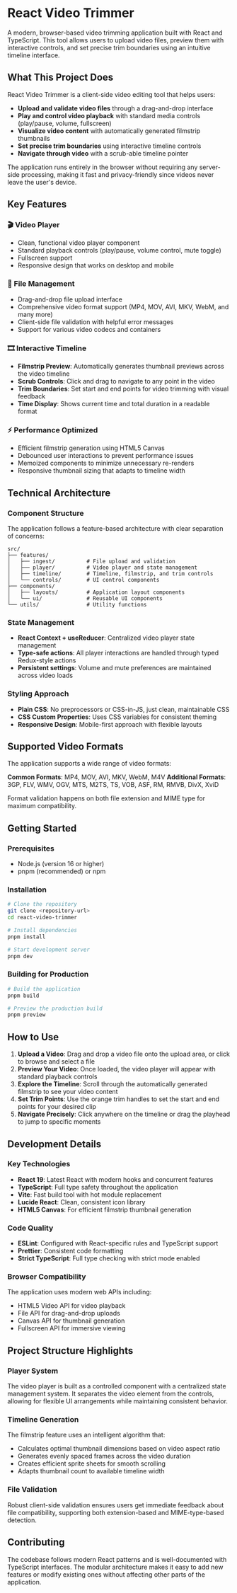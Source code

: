 # React Video Trimmer

A modern, browser-based video trimming application built with React and TypeScript. This tool allows users to upload video files, preview them with interactive controls, and set precise trim boundaries using an intuitive timeline interface.

## What This Project Does

React Video Trimmer is a client-side video editing tool that helps users:

- **Upload and validate video files** through a drag-and-drop interface
- **Play and control video playback** with standard media controls (play/pause, volume, fullscreen)
- **Visualize video content** with automatically generated filmstrip thumbnails
- **Set precise trim boundaries** using interactive timeline controls
- **Navigate through video** with a scrub-able timeline pointer

The application runs entirely in the browser without requiring any server-side processing, making it fast and privacy-friendly since videos never leave the user's device.

## Key Features

### 🎬 Video Player

- Clean, functional video player component
- Standard playback controls (play/pause, volume control, mute toggle)
- Fullscreen support
- Responsive design that works on desktop and mobile

### 📁 File Management

- Drag-and-drop file upload interface
- Comprehensive video format support (MP4, MOV, AVI, MKV, WebM, and many more)
- Client-side file validation with helpful error messages
- Support for various video codecs and containers

### 🎞️ Interactive Timeline

- **Filmstrip Preview**: Automatically generates thumbnail previews across the video timeline
- **Scrub Controls**: Click and drag to navigate to any point in the video
- **Trim Boundaries**: Set start and end points for video trimming with visual feedback
- **Time Display**: Shows current time and total duration in a readable format

### ⚡ Performance Optimized

- Efficient filmstrip generation using HTML5 Canvas
- Debounced user interactions to prevent performance issues
- Memoized components to minimize unnecessary re-renders
- Responsive thumbnail sizing that adapts to timeline width

## Technical Architecture

### Component Structure

The application follows a feature-based architecture with clear separation of concerns:

```
src/
├── features/
│   ├── ingest/          # File upload and validation
│   ├── player/          # Video player and state management
│   ├── timeline/        # Timeline, filmstrip, and trim controls
│   └── controls/        # UI control components
├── components/
│   ├── layouts/         # Application layout components
│   └── ui/              # Reusable UI components
└── utils/               # Utility functions
```

### State Management

- **React Context + useReducer**: Centralized video player state management
- **Type-safe actions**: All player interactions are handled through typed Redux-style actions
- **Persistent settings**: Volume and mute preferences are maintained across video loads

### Styling Approach

- **Plain CSS**: No preprocessors or CSS-in-JS, just clean, maintainable CSS
- **CSS Custom Properties**: Uses CSS variables for consistent theming
- **Responsive Design**: Mobile-first approach with flexible layouts

## Supported Video Formats

The application supports a wide range of video formats:

**Common Formats**: MP4, MOV, AVI, MKV, WebM, M4V
**Additional Formats**: 3GP, FLV, WMV, OGV, MTS, M2TS, TS, VOB, ASF, RM, RMVB, DivX, XviD

Format validation happens on both file extension and MIME type for maximum compatibility.

## Getting Started

### Prerequisites

- Node.js (version 16 or higher)
- pnpm (recommended) or npm

### Installation

```bash
# Clone the repository
git clone <repository-url>
cd react-video-trimmer

# Install dependencies
pnpm install

# Start development server
pnpm dev
```

### Building for Production

```bash
# Build the application
pnpm build

# Preview the production build
pnpm preview
```

## How to Use

1. **Upload a Video**: Drag and drop a video file onto the upload area, or click to browse and select a file
2. **Preview Your Video**: Once loaded, the video player will appear with standard playback controls
3. **Explore the Timeline**: Scroll through the automatically generated filmstrip to see your video content
4. **Set Trim Points**: Use the orange trim handles to set the start and end points for your desired clip
5. **Navigate Precisely**: Click anywhere on the timeline or drag the playhead to jump to specific moments

## Development Details

### Key Technologies

- **React 19**: Latest React with modern hooks and concurrent features
- **TypeScript**: Full type safety throughout the application
- **Vite**: Fast build tool with hot module replacement
- **Lucide React**: Clean, consistent icon library
- **HTML5 Canvas**: For efficient filmstrip thumbnail generation

### Code Quality

- **ESLint**: Configured with React-specific rules and TypeScript support
- **Prettier**: Consistent code formatting
- **Strict TypeScript**: Full type checking with strict mode enabled

### Browser Compatibility

The application uses modern web APIs including:

- HTML5 Video API for video playback
- File API for drag-and-drop uploads
- Canvas API for thumbnail generation
- Fullscreen API for immersive viewing

## Project Structure Highlights

### Player System

The video player is built as a controlled component with a centralized state management system. It separates the video element from the controls, allowing for flexible UI arrangements while maintaining consistent behavior.

### Timeline Generation

The filmstrip feature uses an intelligent algorithm that:

- Calculates optimal thumbnail dimensions based on video aspect ratio
- Generates evenly spaced frames across the video duration
- Creates efficient sprite sheets for smooth scrolling
- Adapts thumbnail count to available timeline width

### File Validation

Robust client-side validation ensures users get immediate feedback about file compatibility, supporting both extension-based and MIME-type-based detection.

## Contributing

The codebase follows modern React patterns and is well-documented with TypeScript interfaces. The modular architecture makes it easy to add new features or modify existing ones without affecting other parts of the application.
